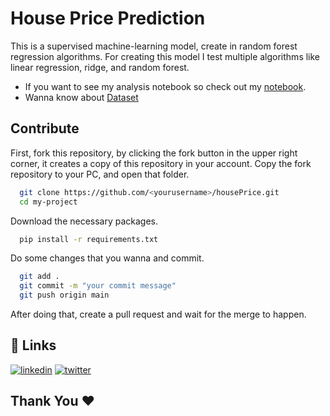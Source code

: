 # House Price Prediction
This is a supervised machine-learning model, create in random forest regression algorithms. For creating this model I test multiple algorithms like linear regression, ridge, and random forest. 
* If you want to see my analysis notebook so check out my [notebook](https://github.com/shyanukant/Data-Science-and-ML/blob/main/Machine%20Learning/Regression/Use%20Housing%20Model.ipynb).
* Wanna know about [Dataset](https://www.kaggle.com/code/prasadperera/the-boston-housing-dataset/notebook)

## Contribute
First, fork this repository, by clicking the fork button in the upper right corner, it creates a copy of this repository in your account. Copy the fork repository to your PC, and open that folder.

```bash
  git clone https://github.com/<yourusername>/housePrice.git
  cd my-project
```
Download the necessary packages.
```bash
  pip install -r requirements.txt
```

Do some changes that you wanna and commit.
```bash
  git add .
  git commit -m "your commit message"
  git push origin main
```
After doing that, create a pull request and wait for the merge to happen.
## 🔗 Links
[![linkedin](https://img.shields.io/badge/linkedin-0A66C2?style=for-the-badge&logo=linkedin&logoColor=white)](https://www.linkedin.com/in/shyanukant)
[![twitter](https://img.shields.io/badge/twitter-1DA1F2?style=for-the-badge&logo=twitter&logoColor=white)](https://twitter.com/shyanukant)

## Thank You ❤
